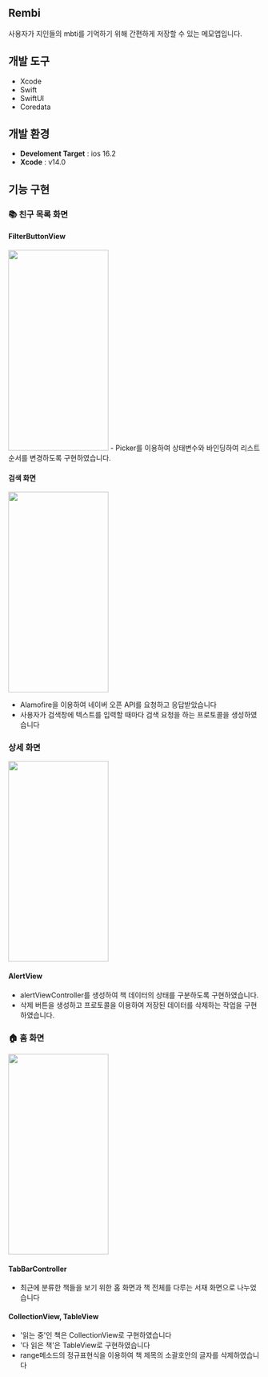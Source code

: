 ## Rembi
사용자가 지인들의 mbti를 기억하기 위해 간편하게 저장할 수 있는 메모앱입니다.

## 개발 도구
* Xcode
* Swift
* SwiftUI
* Coredata

## 개발 환경
- **Develoment Target** : ios 16.2 
- **Xcode** : v14.0

## 기능 구현
### 📚 친구 목록 화면

#### FilterButtonView
<img src = "https://github.com/Seokwon5/Rembi/assets/77192860/033de37b-1ef4-40f9-91af-c070c14e8603" width = "200" height = "400">
- Picker를 이용하여 상태변수와 바인딩하여 리스트 순서를 변경하도록 구현하였습니다.

#### 검색 화면
<img src = "https://github.com/Seokwon5/PocketBook/assets/77192860/8ae9e57e-30b6-4fd9-9576-9324a55a635b" width = "200" height = "400">

- Alamofire을 이용하여 네이버 오픈 API를 요청하고 응답받았습니다
- 사용자가 검색창에 텍스트를 입력할 때마다 검색 요청을 하는 프로토콜을 생성하였습니다

### 상세 화면
<img src = "https://github.com/Seokwon5/PocketBook/assets/77192860/baeddc1b-5adb-4373-9268-ad08269a25b3" width = "200" height = "400">

#### AlertView
- alertViewController를 생성하여 책 데이터의 상태를 구분하도록 구현하였습니다.
- 삭제 버튼을 생성하고 프로토콜을 이용하여 저장된 데이터를 삭제하는 작업을 구현하였습니다.

### 🏠 홈 화면
<img src = "https://github.com/Seokwon5/PocketBook/assets/77192860/6606873c-83ff-4843-9091-d3cfd7fb7926" width = "200" height = "400">

#### TabBarController
- 최근에 분류한 책들을 보기 위한 홈 화면과 책 전체를 다루는 서재 화면으로 나누었습니다
#### CollectionView, TableView
- '읽는 중'인 책은 CollectionView로 구현하였습니다
- '다 읽은 책'은 TableView로 구현하였습니다
- range메소드의 정규표현식을 이용하여 책 제목의 소괄호안의 글자를 삭제하였습니다
